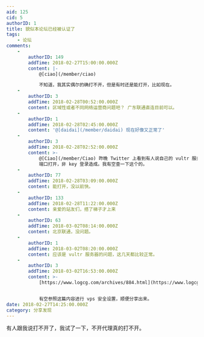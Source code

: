```yaml
---
aid: 125
cid: 5
authorID: 1
title: 貌似本论坛已经被认证了
tags:
    - 论坛
comments:
    -
        authorID: 149
        addTime: 2018-02-27T15:00:00.000Z
        content: |-
            @[ciao](/member/ciao)

            不知道，我其实偶尔的确打不开，但是有时还是能打开，比如现在。
    -
        authorID: 3
        addTime: 2018-02-28T00:52:00.000Z
        content: 区域性或者不同网络运营商问题吧？ 广东联通直连目前可以。
    -
        authorID: 1
        addTime: 2018-02-28T02:45:00.000Z
        content: '@[daidai](/member/daidai) 现在好像又正常了'
    -
        authorID: 3
        addTime: 2018-02-28T02:52:00.000Z
        content: >-
            @[Ciao](/member/Ciao) 昨晚 Twitter 上看到有人说自己的 vultr 服务器被攻击，ssh 默认 22
            端口打开，非 key 登录造成。我有空查一下这个的。
    -
        authorID: 77
        addTime: 2018-02-28T03:09:00.000Z
        content: 能打开，没以前快。
    -
        authorID: 133
        addTime: 2018-02-28T11:22:00.000Z
        content: 亲爱的站友们，搭了梯子才上来
    -
        authorID: 63
        addTime: 2018-03-02T08:14:00.000Z
        content: 北京联通，没问题。
    -
        authorID: 1
        addTime: 2018-03-02T08:20:00.000Z
        content: 应该是 vultr 服务器的问题，这几天都比较正常。
    -
        authorID: 3
        addTime: 2018-03-02T16:53:00.000Z
        content: >-
            [https://www.logcg.com/archives/884.html](https://www.logcg.com/archives/884.html)


            有空参照这篇内容进行 vps 安全设置，顺便分享出来。
date: 2018-02-27T14:25:00.000Z
category: 分享发现
---
```


有人跟我说打不开了，我试了一下，不开代理真的打不开。
